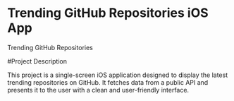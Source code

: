# Trending GitHub Repositories iOS App
Trending GitHub Repositories


#Project Description

This project is a single-screen iOS application designed to display the latest trending repositories on GitHub. It fetches data from a public API and presents it to the user with a clean and user-friendly interface. 
